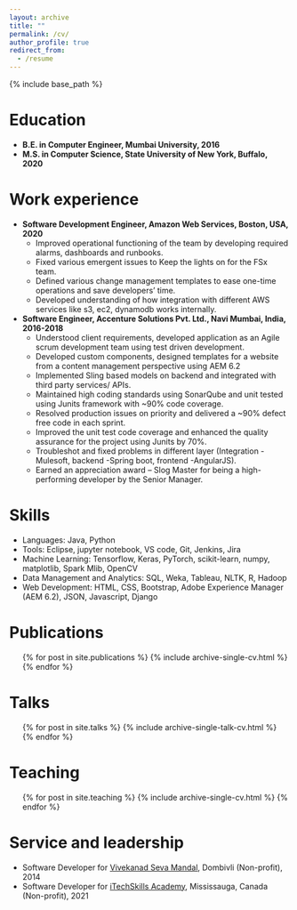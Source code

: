 ```yaml
---
layout: archive
title: ""
permalink: /cv/
author_profile: true
redirect_from:
  - /resume
---
```


{% include base_path %}

Education
======
* **B.E. in Computer Engineer, Mumbai University, 2016**
* **M.S. in Computer Science, State University of New York, Buffalo, 2020**

Work experience
======
* **Software Development Engineer, Amazon Web Services, Boston, USA, 2020**
  * Improved operational functioning of the team by developing required alarms, dashboards and runbooks.
  * Fixed various emergent issues to Keep the lights on for the FSx team.
  * Defined various change management templates to ease one-time operations and save developers’ time.
  * Developed understanding of how integration with different AWS services like s3, ec2, dynamodb works internally.
* **Software Engineer, Accenture Solutions Pvt. Ltd.,  Navi Mumbai, India, 2016-2018**
  * Understood client requirements, developed application as an Agile scrum development team using test driven development.
  * Developed custom components, designed templates for a website from a content management perspective using AEM 6.2
  * Implemented Sling based models on backend and integrated with third party services/ APIs.
  * Maintained high coding standards using SonarQube and unit tested using Junits framework with ~90% code coverage.
  * Resolved production issues on priority and delivered a ~90% defect free code in each sprint.
  * Improved the unit test code coverage and enhanced the quality assurance for the project using Junits by 70%.
  * Troubleshot and fixed problems in different layer (Integration -Mulesoft, backend -Spring boot, frontend -AngularJS).
  * Earned an appreciation award – Slog Master for being a high-performing developer by the Senior Manager. 

Skills
======
* Languages: Java, Python 
* Tools: Eclipse, jupyter notebook, VS code, Git, Jenkins, Jira
* Machine Learning: Tensorflow, Keras, PyTorch, scikit-learn, numpy, matplotlib, Spark Mlib, OpenCV 
* Data Management and Analytics: SQL, Weka, Tableau, NLTK, R, Hadoop
* Web Development: HTML, CSS, Bootstrap, Adobe Experience Manager (AEM 6.2), JSON, Javascript, Django

Publications
======
  <ul>{% for post in site.publications %}
    {% include archive-single-cv.html %}
  {% endfor %}</ul>
  
Talks
======
  <ul>{% for post in site.talks %}
    {% include archive-single-talk-cv.html %}
  {% endfor %}</ul>
  
Teaching
======
  <ul>{% for post in site.teaching %}
    {% include archive-single-cv.html %}
  {% endfor %}</ul>
  
Service and leadership
======
* Software Developer for [Vivekanad Seva Mandal](https://www.vsmandal.org/), Dombivli (Non-profit), 2014
* Software Developer for [iTechSkills Academy](https://itechskills.ca/), Mississauga, Canada (Non-profit), 2021
